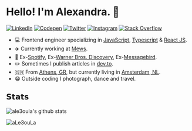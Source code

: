 
# Hello! I'm Alexandra. 👋

<p align="left">
<a href="https://www.linkedin.com/in/alexandra-barka-57075361/">
<img src="https://img.shields.io/badge/-LinkedIn-%233781da" alt="LinkedIn"/></a> 
<a href="https://codepen.io/ale3oula-the-styleful">
<img src="https://img.shields.io/badge/-Codepen-%23ff5798" alt="Codepen"/></a> 
<a href="https://www.twitter.com/aLe3ouLaa">
<img src="https://img.shields.io/badge/-Twitter-%231DA1F2" alt="Twitter" /></a> 
<a href="https://www.instagram.com/alexa.codes">
<img src="https://img.shields.io/badge/-Instagram-%23eb13a5" alt="Instagram" /></a> 
<a href="https://stackoverflow.com/users/10112268/ale3oula">
<img src="https://img.shields.io/badge/-Stack%20Overflow-%23f48024" alt="Stack Overflow" /></a> 
</p>

* 💻 Frontend engineer specializing in [JavaScript](https://www.javascript.com/), [Typescript](https://www.typescriptlang.org/) & [React JS](https://reactjs.org/).
* ✈️ Currently working at [Mews](https://www.mews.com).
* 🎵 Ex-[Spotify](https://www.spotify.com), Ex-[Warner Bros. Discovery](https://www.warnermedia.com/emea),  Ex-[Messagebird](https://www.messagebird.com).
* ✏️ Sometimes I publish articles in [dev.to](https://dev.to/ale3oula).
* 🇬🇷 From [Athens, GR](https://www.visitgreece.gr/mainland/attica/athens/), but currently living in [Amsterdam, NL](https://www.amsterdam.nl/).
* 😁 Outside coding I photograph, dance and travel.

## 𝗦𝘁𝗮𝘁𝘀

![ale3oula's github stats](https://github-readme-stats.vercel.app/api?username=aLe3ouLa&show_icons=true&theme=dracula)

<div> <img src="https://komarev.com/ghpvc/?username=aLe3ouLa&label=Profile%20views&color=0175b6&style=flat" alt="aLe3ouLa" /> </div>

